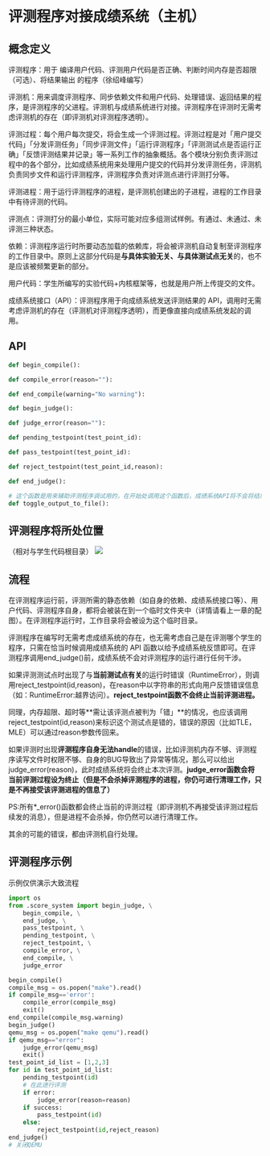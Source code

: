 # 评测程序对接成绩系统（主机）
## 概念定义
评测程序：用于 编译用户代码、评测用户代码是否正确、判断时间内存是否超限（可选）、将结果输出 的程序（徐绍峰编写）

评测机：用来调度评测程序、同步依赖文件和用户代码、处理错误、返回结果的程序，是评测程序的父进程。评测机与成绩系统进行对接。评测程序在评测时无需考虑评测机的存在（即评测机对评测程序透明）。

评测过程：每个用户每次提交，将会生成一个评测过程。评测过程是对「用户提交代码」「分发评测任务」「同步评测文件」「运行评测程序」「评测测试点是否运行正确」「反馈评测结果并记录」等一系列工作的抽象概括。各个模块分别负责评测过程中的各个部分，比如成绩系统用来处理用户提交的代码并分发评测任务，评测机负责同步文件和运行评测程序，评测程序负责对评测点进行评测打分等。

评测进程：用于运行评测程序的进程，是评测机创建出的子进程，进程的工作目录中有待评测的代码。

评测点：评测打分的最小单位，实际可能对应多组测试样例。有通过、未通过、未评测三种状态。

依赖：评测程序运行时所要动态加载的依赖库，将会被评测机自动复制至评测程序的工作目录中。原则上这部分代码是**与具体实验无关、与具体测试点无关**的，也不是应该被频繁更新的部分。

用户代码：学生所编写的实验代码+内核框架等，也就是用户所上传提交的文件。

成绩系统接口（API）：评测程序用于向成绩系统发送评测结果的 API，调用时无需考虑评测机的存在（评测机对评测程序透明），而更像直接向成绩系统发起的调用。


## API
```python
def begin_compile():

def compile_error(reason=""): 

def end_compile(warning="No warning"):

def begin_judge():

def judge_error(reason=""):

def pending_testpoint(test_point_id):

def pass_testpoint(test_point_id):

def reject_testpoint(test_point_id,reason):

def end_judge():

# 这个函数是用来辅助评测程序调试用的，在开始处调用这个函数后，成绩系统API将不会将结果输出至标准输出流，以方便评测程序编写者打印调试信息。
def toggle_output_to_file():

```
## 评测程序将所处位置
（相对与学生代码根目录）
![](%E8%AF%84%E6%B5%8B%E7%A8%8B%E5%BA%8F%E5%AF%B9%E6%8E%A5%E6%88%90%E7%BB%A9%E7%B3%BB%E7%BB%9F%EF%BC%88%E4%B8%BB%E6%9C%BA%EF%BC%89/DC80B6F4-6910-4DC3-9ACE-31A407A64C6B.png)

## 流程

在评测程序运行前，评测所需的静态依赖（如自身的依赖、成绩系统接口等）、用户代码、评测程序自身，都将会被装在到一个临时文件夹中（详情请看上一章的配图）。在评测程序运行时，工作目录将会被设为这个临时目录。

评测程序在编写时无需考虑成绩系统的存在，也无需考虑自己是在评测哪个学生的程序，只需在恰当时候调用成绩系统的 API 函数以给予成绩系统反馈即可。在评测程序调用end_judge()前，成绩系统不会对评测程序的运行进行任何干涉。

如果评测测试点时出现了与**当前测试点有关**的运行时错误（RuntimeError），则调用reject_testpoint(id,reason)，在reason中以字符串的形式向用户反馈错误信息（如：RuntimeError:越界访问）。**reject_testpoint函数不会终止当前评测进程。**

同理，内存超限、超时等**需让该评测点被判为「错」**的情况，也应该调用reject_testpoint(id,reason)来标识这个测试点是错的，错误的原因（比如TLE，MLE）可以通过reason参数传回来。

如果评测时出现**评测程序自身无法handle**的错误，比如评测机内存不够、评测程序读写文件时权限不够、自身的BUG导致出了异常等情况，那么可以给出judge_error(reason)，此时成绩系统将会终止本次评测。**judge_error函数会将当前评测过程设为终止（但是不会杀掉评测程序的进程，你仍可进行清理工作，只是不再接受该评测进程的信息了）**

PS:所有*_error()函数都会终止当前的评测过程（即评测机不再接受该评测过程后续发的消息），但是进程不会杀掉，你仍然可以进行清理工作。

其余的可能的错误，都由评测机自行处理。


## 评测程序示例
示例仅供演示大致流程
``` python
import os
from .score_system import begin_judge, \
    begin_compile, \
    end_judge, \
    pass_testpoint, \
    pending_testpoint, \
    reject_testpoint, \
    compile_error, \
    end_compile, \
    judge_error

begin_compile()
compile_msg = os.popen("make").read()
if compile_msg=='error':
    compile_error(compile_msg)
    exit()
end_compile(compile_msg.warning)
begin_judge()
qemu_msg = os.popen("make qemu").read()
if qemu_msg=="error":
    judge_error(qemu_msg)
    exit()
test_point_id_list = [1,2,3]
for id in test_point_id_list:
    pending_testpoint(id)
    # 在此进行评测
    if error:
        judge_error(reason=reason)
    if success:
        pass_testpoint(id)
    else:
        reject_testpoint(id,reject_reason)
end_judge()
# 关闭QEMU
```






